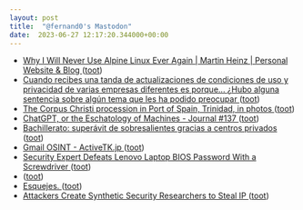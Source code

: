 ```yaml
---
layout: post
title:  "@fernand0's Mastodon"
date:  2023-06-27 12:17:20.344000+00:00
---
```

*  [Why I Will Never Use Alpine Linux Ever Again \|  Martin Heinz \|  Personal Website &amp; Blog   ](https://martinheinz.dev/blog/92?s=09) ([toot](https://mastodon.social/@fernand0/110616132998863960))
*  [Cuando recibes una tanda de actualizaciones de condiciones de uso y privacidad de varias empresas diferentes es porque... ¿Hubo alguna sentencia sobre algún tema que les ha podido preocupar ](https://mastodon.social/@fernand0/110616097569643481) ([toot](https://mastodon.social/@fernand0/110616097569643481))
*  [The Corpus Christi procession in Port of Spain, Trinidad, in photos ](https://globalvoices.org/2023/06/09/the-corpus-christi-procession-in-port-of-spain-trinidad-in-photos) ([toot](https://mastodon.social/@fernand0/110615909638363332))
*  [ChatGPT, or the Eschatology of Machines - Journal #137 ](https://www.e-flux.com/journal/137/544816/chatgpt-or-the-eschatology-of-machines) ([toot](https://mastodon.social/@fernand0/110615795342113898))
*  [Bachillerato: superávit de sobresalientes gracias a centros privados ](https://efe.com/espana/2023-06-15/bachillerato-sobresalientes-centros-privados) ([toot](https://mastodon.social/@fernand0/110615549218386340))
*  [Gmail OSINT - ActiveTK.jp ](https://gmail-osint.activetk.jp) ([toot](https://mastodon.social/@fernand0/110615158747524567))
*  [Security Expert Defeats Lenovo Laptop BIOS Password With a Screwdriver ](https://www.tomshardware.com/news/cyber-security-expert-defeats-lenovo-laptop-bios-password-with-a-screwdrive) ([toot](https://mastodon.social/@fernand0/110614971597568969))
*  [ ](https://mastodon.social/users/fernand0/statuses/110614545600380163/activity) ([toot](https://mastodon.social/users/fernand0/statuses/110614545600380163/activity))
*  [Esquejes. ](https://avecesunafoto.wordpress.com/2023/06/26/esquejes) ([toot](https://mastodon.social/@fernand0/110611757234057468))
*  [Attackers Create Synthetic Security Researchers to Steal IP ](https://www.darkreading.com/attacks-breaches/attackers-create-synthetic-security-researcher) ([toot](https://mastodon.social/@fernand0/110611710036619588))
